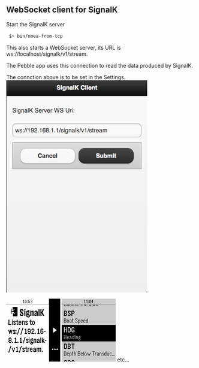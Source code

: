 ## WebSocket client for SignalK

Start the SignalK server
```bash
 $> bin/nmea-from-tcp
```
This also starts a WebSocket server, its URL is ws://localhost/signalk/v1/stream.

The Pebble app uses this connection to read the data produced by SignalK.

The connction above is to be set in the Settings.
![Configuration](./config.png)

![Main](./01.png) ![Second](./02.png) etc...